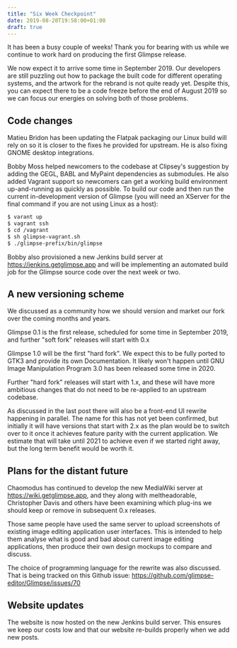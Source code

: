 ```yaml
---
title: "Six Week Checkpoint"
date: 2019-08-20T19:58:00+01:00
draft: true
---
```

It has been a busy couple of weeks! Thank you for bearing with us while we continue to work hard on producing the first Glimpse release.

We now expect it to arrive some time in September 2019. Our developers are still puzzling out how to package the built code for different operating systems, and the artwork for the rebrand is not quite ready yet. Despite this, you can expect there to be a code freeze before the end of August 2019 so we can focus our energies on solving both of those problems.

## Code changes
 Matieu Bridon has been updating the Flatpak packaging our Linux build will rely on so it is closer to the fixes he provided for upstream. He is also fixing GNOME desktop integrations.

Bobby Moss helped newcomers to the codebase at Clipsey's suggestion by adding the GEGL, BABL and MyPaint dependencies as submodules. He also added Vagrant support so newcomers can get a working build environment up-and-running as quickly as possible. To build our code and then run the current in-development version of Glimpse (you will need an XServer for the final command if you are not using Linux as a host):

```bash
$ varant up
$ vagrant ssh
$ cd /vagrant
$ sh glimpse-vagrant.sh
$ ./glimpse-prefix/bin/glimpse
```

Bobby also provisioned a new Jenkins build server at https://jenkins.getglimpse.app and will be implementing an automated build job for the Glimpse source code over the next week or two.

## A new versioning scheme
We discussed as a community how we should version and market our fork over the coming months and years.

Glimpse 0.1 is the first release, scheduled for some time in September 2019, and further "soft fork" releases will start with 0.x

Glimpse 1.0 will be the first "hard fork". We expect this to be fully ported to GTK3 and provide its own Documentation. It likely won't happen until GNU Image Manipulation Program 3.0 has been released some time in 2020.

Further "hard fork" releases will start with 1.x, and these will have more ambitious changes that do not need to be re-applied to an upstream codebase.

As discussed in the last post there will also be a front-end UI rewrite happening in parallel. The name for this has not yet been confirmed, but initially it will have versions that start with 2.x as the plan would be to switch over to it once it achieves feature parity with the current application. We estimate that will take until 2021 to achieve even if we started right away, but the long term benefit would be worth it.

## Plans for the distant future
Chaomodus has continued to develop the new MediaWiki server at https://wiki.getglimpse.app, and they along with meltheadorable, Christopher Davis and others have been examining which plug-ins we should keep or remove in subsequent 0.x releases.

Those same people have used the same server to upload screenshots of existing image editing application user interfaces. This is intended to help them analyse what is good and bad about current image editing applications, then produce their own design mockups to compare and discuss.

The choice of programming language for the rewrite was also discussed. That is being tracked on this Github issue: https://github.com/glimpse-editor/Glimpse/issues/70

## Website updates
The website is now hosted on the new Jenkins build server. This ensures we keep our costs low and that our website re-builds properly when we add new posts.
